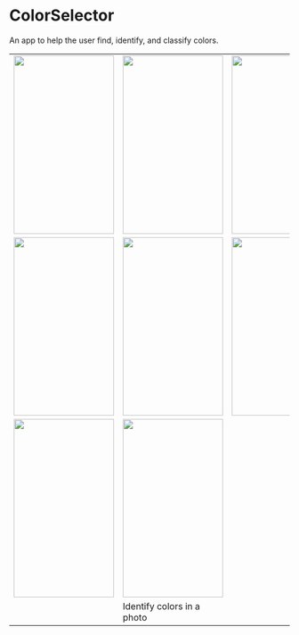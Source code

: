# ColorSelector
An app to help the user find, identify, and classify colors.

<table style="width:100%">
  <tr>
    <td><img height="320" width="180" src="https://raw.githubusercontent.com/dhua20/ColorSelector/master/screenshots/Screenshot_2015-04-25-01-13-37.png"/></td>
    <td><img height="320" width="180" src="https://raw.githubusercontent.com/dhua20/ColorSelector/master/screenshots/Screenshot_2015-04-25-01-14-16.png"/></td>		
    <td><img height="320" width="180" src="https://raw.githubusercontent.com/dhua20/ColorSelector/master/screenshots/Screenshot_2015-04-25-01-14-31.png"/></td>
    <td><img height="320" width="180" src="https://raw.githubusercontent.com/dhua20/ColorSelector/master/screenshots/Screenshot_2015-04-25-01-14-46.png"/></td>
  </tr>
  <tr>
    <td><img height="320" width="180" src="https://raw.githubusercontent.com/dhua20/ColorSelector/master/screenshots/Screenshot_2015-04-25-01-14-51.png"/></td>
    <td><img height="320" width="180" src="https://raw.githubusercontent.com/dhua20/ColorSelector/master/screenshots/Screenshot_2015-04-25-01-14-57.png"/></td>
    <td><img height="320" width="180" src="https://raw.githubusercontent.com/dhua20/ColorSelector/master/screenshots/Screenshot_2015-04-25-01-15-26.png"/></td>
    <td><img height="320" width="180" src="https://raw.githubusercontent.com/dhua20/ColorSelector/master/screenshots/Screenshot_2015-04-25-01-15-26.png"/></td>		
  </tr>
  <tr>
    <td><img height="320" width="180" src="https://raw.githubusercontent.com/dhua20/ColorSelector/master/screenshots/Screenshot_2015-04-25-01-15-38.png"/></td>
    <td><img height="320" width="180" src="https://raw.githubusercontent.com/dhua20/ColorSelector/master/screenshots/Screenshot_2015-04-25-01-16-36.png"/></td>
  </tr>
  <tr>
    <td></td>
    <td>Identify colors in a photo</td>
  </tr>
</table>















